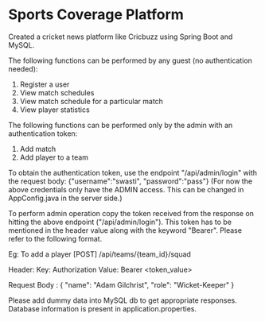 <h1>Sports Coverage Platform</h1>

Created a cricket news platform like Cricbuzz using Spring Boot and MySQL.

The following functions can be performed by any guest (no authentication needed):
1. Register a user
2. View match schedules
3. View match schedule for a particular match
4. View player statistics

The following functions can be performed only by the admin with an authentication token:
1. Add match
2. Add player to a team

To obtain the authentication token, use the endpoint "/api/admin/login" with the request body:
{"username":"swasti",
"password":"pass"}
(For now the above credentials only have the ADMIN access. This can be changed in AppConfig.java in the server side.)

To perform admin operation copy the token received from the response on hitting the above endpoint ("/api/admin/login"). This token has to be mentioned in the header value along with the keyword "Bearer". Please refer to the following format.

Eg: To add a player
[POST] /api/teams/{team_id}/squad

Header:
Key: Authorization
Value: Bearer <token_value>

Request Body : {
"name": "Adam Gilchrist",
"role": "Wicket-Keeper"
}

Please add dummy data into MySQL db to get appropriate responses. Database information is present in application.properties.

